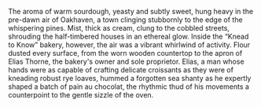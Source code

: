 The aroma of warm sourdough, yeasty and subtly sweet, hung heavy in the pre-dawn air of Oakhaven, a town clinging stubbornly to the edge of the whispering pines.  Mist, thick as cream, clung to the cobbled streets, shrouding the half-timbered houses in an ethereal glow.  Inside the “Knead to Know” bakery, however, the air was a vibrant whirlwind of activity.  Flour dusted every surface, from the worn wooden countertop to the apron of Elias Thorne, the bakery's owner and sole proprietor.  Elias, a man whose hands were as capable of crafting delicate croissants as they were of kneading robust rye loaves, hummed a forgotten sea shanty as he expertly shaped a batch of pain au chocolat, the rhythmic thud of his movements a counterpoint to the gentle sizzle of the oven.
